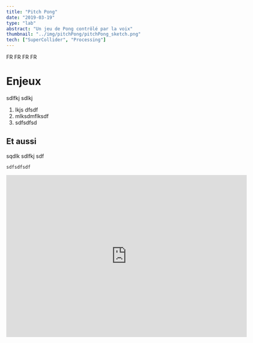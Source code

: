 ```yaml
---
title: "Pitch Pong"
date: "2019-03-19"
type: "lab"
abstract: "Un jeu de Pong contrôlé par la voix"
thumbnail: "../img/pitchPong/pitchPong_sketch.png"
tech: ["SuperCollider", "Processing"]
---
```



FR FR FR FR
# Enjeux 
sdlfkj sdlkj 

1. lkjs dfsdf
2. mlksdmflksdf
3. sdfsdfsd

## Et aussi

sqdlk sdlfkj sdf

```
sdfsdfsdf
```
<div class="iframe-container">
<iframe src="https://player.vimeo.com/video/316172056" width="640" height="430" frameborder="0" allow="autoplay; fullscreen" allowfullscreen></iframe>
</div>

